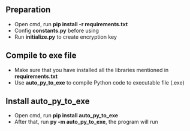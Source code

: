 ## Preparation
- Open cmd, run **pip install -r requirements.txt**
- Config **constants.py** before using
- Run **initialize.py** to create encryption key

## Compile to exe file
- Make sure that you have installed all the libraries mentioned in **requirements.txt**
- Use **auto_py_to_exe** to compile Python code to executable file (.exe)

## Install auto_py_to_exe
- Open cmd, run **pip install auto_py_to_exe**
- After that, run **py -m auto_py_to_exe**, the program will run
